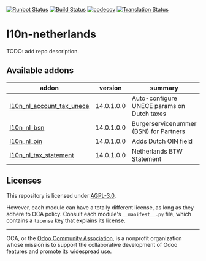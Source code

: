 [![Runbot Status](https://runbot.odoo-community.org/runbot/badge/flat/176/14.0.svg)](https://runbot.odoo-community.org/runbot/repo/github-com-oca-l10n-netherlands-176)
[![Build Status](https://travis-ci.com/OCA/l10n-netherlands.svg?branch=14.0)](https://travis-ci.com/OCA/l10n-netherlands)
[![codecov](https://codecov.io/gh/OCA/l10n-netherlands/branch/14.0/graph/badge.svg)](https://codecov.io/gh/OCA/l10n-netherlands)
[![Translation Status](https://translation.odoo-community.org/widgets/l10n-netherlands-14-0/-/svg-badge.svg)](https://translation.odoo-community.org/engage/l10n-netherlands-14-0/?utm_source=widget)

<!-- /!\ do not modify above this line -->

# l10n-netherlands

TODO: add repo description.

<!-- /!\ do not modify below this line -->

<!-- prettier-ignore-start -->

[//]: # (addons)

Available addons
----------------
addon | version | summary
--- | --- | ---
[l10n_nl_account_tax_unece](l10n_nl_account_tax_unece/) | 14.0.1.0.0 | Auto-configure UNECE params on Dutch taxes
[l10n_nl_bsn](l10n_nl_bsn/) | 14.0.1.0.0 | Burgerservicenummer (BSN) for Partners
[l10n_nl_oin](l10n_nl_oin/) | 14.0.1.0.0 | Adds Dutch OIN field
[l10n_nl_tax_statement](l10n_nl_tax_statement/) | 14.0.1.0.0 | Netherlands BTW Statement

[//]: # (end addons)

<!-- prettier-ignore-end -->

## Licenses

This repository is licensed under [AGPL-3.0](LICENSE).

However, each module can have a totally different license, as long as they adhere to OCA
policy. Consult each module's `__manifest__.py` file, which contains a `license` key
that explains its license.

----

OCA, or the [Odoo Community Association](http://odoo-community.org/), is a nonprofit
organization whose mission is to support the collaborative development of Odoo features
and promote its widespread use.
